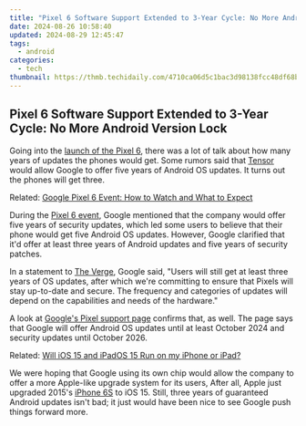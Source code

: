 ```yaml
---
title: "Pixel 6 Software Support Extended to 3-Year Cycle: No More Android Version Lock"
date: 2024-08-26 10:58:40
updated: 2024-08-29 12:45:47
tags:
  - android
categories:
  - tech
thumbnail: https://thmb.techidaily.com/4710ca06d5c1bac3d98138fcc48df68b8cda1336ed8306337cb08733704da4ca.jpg
---
```


## Pixel 6 Software Support Extended to 3-Year Cycle: No More Android Version Lock

Going into the [launch of the Pixel 6](https://win11-tips.techidaily.com/unblocking-windows-upgrade-error-xc004f050-code/), there was a lot of talk about how many years of updates the phones would get. Some rumors said that [Tensor](https://howto.techidaily.com/8-ultimate-fixes-for-google-play-your-xiaomi-redmi-k70-pro-isnt-compatible-drfone-by-drfone-fix-android-problems-fix-android-problems/) would allow Google to offer five years of Android OS updates. It turns out the phones will get three.

Related: [Google Pixel 6 Event: How to Watch and What to Expect](https://iphone-unlock.techidaily.com/in-2024-how-to-change-country-on-app-store-for-iphone-11-pro-max-with-7-methods-drfone-by-drfone-ios/) 

 During the [Pixel 6 event](https://iphone-unlock.techidaily.com/in-2024-how-to-change-country-on-app-store-for-iphone-11-pro-max-with-7-methods-drfone-by-drfone-ios/), Google mentioned that the company would offer five years of security updates, which led some users to believe that their phone would get five Android OS updates. However, Google clarified that it'd offer at least three years of Android updates and five years of security patches.

 In a statement to [The Verge](https://www.theverge.com/2021/10/19/22735485/google-pixel-6-three-years-android-updates-security-feature), Google said, "Users will still get at least three years of OS updates, after which we're committing to ensure that Pixels will stay up-to-date and secure. The frequency and categories of updates will depend on the capabilities and needs of the hardware."

 A look at [Google's Pixel support page](https://support.google.com/pixelphone/answer/4457705#zippy=%2Cpixel-xl-a-a-xl-xl-a-a-g-a-g%2Cpixel-pixel-pro-phones) confirms that, as well. The page says that Google will offer Android OS updates until at least October 2024 and security updates until October 2026.

Related: [Will iOS 15 and iPadOS 15 Run on my iPhone or iPad?](https://change-location.techidaily.com/how-to-use-life360-on-windows-pc-for-samsung-galaxy-a54-5g-drfone-by-drfone-virtual-android/) 

 We were hoping that Google using its own chip would allow the company to offer a more Apple-like upgrade system for its users, After all, Apple just upgraded 2015's [iPhone 6S](https://change-location.techidaily.com/how-to-use-life360-on-windows-pc-for-samsung-galaxy-a54-5g-drfone-by-drfone-virtual-android/) to iOS 15\. Still, three years of guaranteed Android updates isn't bad; it just would have been nice to see Google push things forward more.

<ins class="adsbygoogle"
     style="display:block"
     data-ad-format="autorelaxed"
     data-ad-client="ca-pub-7571918770474297"
     data-ad-slot="1223367746"></ins>



<ins class="adsbygoogle"
     style="display:block"
     data-ad-client="ca-pub-7571918770474297"
     data-ad-slot="8358498916"
     data-ad-format="auto"
     data-full-width-responsive="true"></ins>
